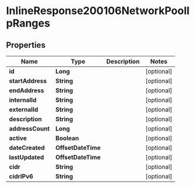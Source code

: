 

# InlineResponse200106NetworkPoolIpRanges

## Properties

Name | Type | Description | Notes
------------ | ------------- | ------------- | -------------
**id** | **Long** |  |  [optional]
**startAddress** | **String** |  |  [optional]
**endAddress** | **String** |  |  [optional]
**internalId** | **String** |  |  [optional]
**externalId** | **String** |  |  [optional]
**description** | **String** |  |  [optional]
**addressCount** | **Long** |  |  [optional]
**active** | **Boolean** |  |  [optional]
**dateCreated** | **OffsetDateTime** |  |  [optional]
**lastUpdated** | **OffsetDateTime** |  |  [optional]
**cidr** | **String** |  |  [optional]
**cidrIPv6** | **String** |  |  [optional]



